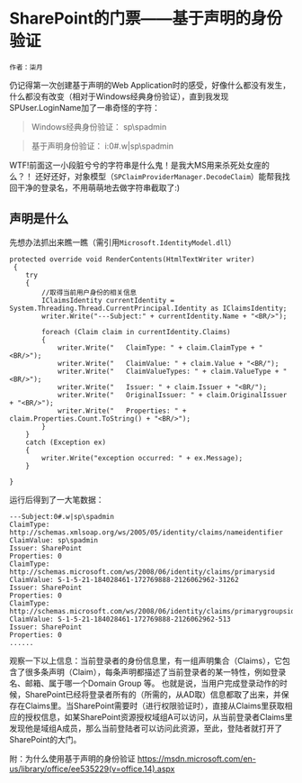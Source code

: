 # SharePoint的门票——基于声明的身份验证
   	作者：柒月

仍记得第一次创建基于声明的Web Application时的感受，好像什么都没有发生，什么都没有改变（相对于Windows经典身份验证），直到我发现SPUser.LoginName加了一串奇怪的字符：

> Windows经典身份验证： sp\spadmin

> 基于声明身份验证：    i:0#.w|sp\spadmin

WTF!前面这一小段脏兮兮的字符串是什么鬼！是我大MS用来杀死处女座的么？！
还好还好，对象模型（`SPClaimProviderManager.DecodeClaim`）能帮我找回干净的登录名，不用萌萌地去做字符串截取了:)
## 声明是什么
先想办法抓出来瞧一瞧（需引用`Microsoft.IdentityModel.dll`）

```
protected override void RenderContents(HtmlTextWriter writer)
 {
    try
    {
        //取得当前用户身份的相关信息
        IClaimsIdentity currentIdentity = System.Threading.Thread.CurrentPrincipal.Identity as IClaimsIdentity;
        writer.Write("---Subject:" + currentIdentity.Name + "<BR/>");

        foreach (Claim claim in currentIdentity.Claims)
        {
            writer.Write("   ClaimType: " + claim.ClaimType + "<BR/>");
            writer.Write("   ClaimValue: " + claim.Value + "<BR/");
            writer.Write("   ClaimValueTypes: " + claim.ValueType + "<BR/>");
            writer.Write("   Issuer: " + claim.Issuer + "<BR/");
            writer.Write("   OriginalIssuer: " + claim.OriginalIssuer + "<BR/>");
            writer.Write("   Properties: " + claim.Properties.Count.ToString() + "<BR/>");
        }
    }
    catch (Exception ex)
    {
        writer.Write("exception occurred: " + ex.Message);
    }

}
```
运行后得到了一大笔数据：
```
---Subject:0#.w|sp\spadmin
ClaimType: http://schemas.xmlsoap.org/ws/2005/05/identity/claims/nameidentifier
ClaimValue: sp\spadmin
Issuer: SharePoint
Properties: 0
ClaimType: http://schemas.microsoft.com/ws/2008/06/identity/claims/primarysid
ClaimValue: S-1-5-21-184028461-172769888-2126062962-31262
Issuer: SharePoint
Properties: 0
ClaimType: http://schemas.microsoft.com/ws/2008/06/identity/claims/primarygroupsid
ClaimValue: S-1-5-21-184028461-172769888-2126062962-513
Issuer: SharePoint
Properties: 0
......
```
观察一下以上信息：当前登录者的身份信息里，有一组声明集合（Claims），它包含了很多条声明（Claim），每条声明都描述了当前登录者的某一特性，例如登录名、邮箱、属于哪一个Domain Group 等。
也就是说，当用户完成登录动作的时候，SharePoint已经将登录者所有的（所需的，从AD取）信息都取了出来，并保存在Claims里。当SharePoint需要时（进行权限验证时），直接从Claims里获取相应的授权信息，如某SharePoint资源授权域组A可以访问，从当前登录者Claims里发现他是域组A成员，那么当前登陆者可以访问此资源，至此，登陆者就打开了SharePoint的大门。

附：为什么使用基于声明的身份验证 https://msdn.microsoft.com/en-us/library/office/ee535229(v=office.14).aspx
